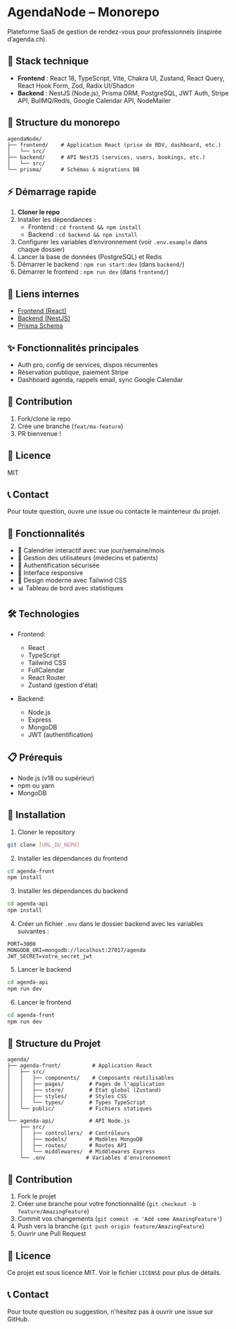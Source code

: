# AgendaNode – Monorepo

Plateforme SaaS de gestion de rendez-vous pour professionnels (inspirée d’agenda.ch).

## 🚀 Stack technique
- **Frontend** : React 18, TypeScript, Vite, Chakra UI, Zustand, React Query, React Hook Form, Zod, Radix UI/Shadcn
- **Backend** : NestJS (Node.js), Prisma ORM, PostgreSQL, JWT Auth, Stripe API, BullMQ/Redis, Google Calendar API, NodeMailer

## 📁 Structure du monorepo
```
agendaNode/
├── frontend/    # Application React (prise de RDV, dashboard, etc.)
│   └── src/
├── backend/     # API NestJS (services, users, bookings, etc.)
│   └── src/
└── prisma/      # Schémas & migrations DB
```

## ⚡ Démarrage rapide
1. **Cloner le repo**
2. Installer les dépendances :
   - Frontend : `cd frontend && npm install`
   - Backend : `cd backend && npm install`
3. Configurer les variables d’environnement (voir `.env.example` dans chaque dossier)
4. Lancer la base de données (PostgreSQL) et Redis
5. Démarrer le backend : `npm run start:dev` (dans `backend/`)
6. Démarrer le frontend : `npm run dev` (dans `frontend/`)

## 🔗 Liens internes
- [Frontend (React)](./frontend/README.md)
- [Backend (NestJS)](./backend/README.md)
- [Prisma Schema](./prisma/schema.prisma)

## ✨ Fonctionnalités principales
- Auth pro, config de services, dispos récurrentes
- Réservation publique, paiement Stripe
- Dashboard agenda, rappels email, sync Google Calendar

## 🤝 Contribution
1. Fork/clone le repo
2. Crée une branche (`feat/ma-feature`)
3. PR bienvenue !

## 📄 Licence
MIT

## 📞 Contact
Pour toute question, ouvre une issue ou contacte le mainteneur du projet.


## 🚀 Fonctionnalités

- 📅 Calendrier interactif avec vue jour/semaine/mois
- 👤 Gestion des utilisateurs (médecins et patients)
- 🔐 Authentification sécurisée
- 📱 Interface responsive
- 🎨 Design moderne avec Tailwind CSS
- 📊 Tableau de bord avec statistiques

## 🛠️ Technologies

- Frontend:

  - React
  - TypeScript
  - Tailwind CSS
  - FullCalendar
  - React Router
  - Zustand (gestion d'état)

- Backend:
  - Node.js
  - Express
  - MongoDB
  - JWT (authentification)

## 📋 Prérequis

- Node.js (v18 ou supérieur)
- npm ou yarn
- MongoDB

## 🔧 Installation

1. Cloner le repository

```bash
git clone [URL_DU_REPO]
```

2. Installer les dépendances du frontend

```bash
cd agenda-front
npm install
```

3. Installer les dépendances du backend

```bash
cd agenda-api
npm install
```

4. Créer un fichier `.env` dans le dossier backend avec les variables suivantes :

```
PORT=3000
MONGODB_URI=mongodb://localhost:27017/agenda
JWT_SECRET=votre_secret_jwt
```

5. Lancer le backend

```bash
cd agenda-api
npm run dev
```

6. Lancer le frontend

```bash
cd agenda-front
npm run dev
```

## 📝 Structure du Projet

```
agenda/
├── agenda-front/          # Application React
│   ├── src/
│   │   ├── components/    # Composants réutilisables
│   │   ├── pages/        # Pages de l'application
│   │   ├── store/        # État global (Zustand)
│   │   ├── styles/       # Styles CSS
│   │   └── types/        # Types TypeScript
│   └── public/           # Fichiers statiques
│
└── agenda-api/           # API Node.js
    ├── src/
    │   ├── controllers/  # Contrôleurs
    │   ├── models/       # Modèles MongoDB
    │   ├── routes/       # Routes API
    │   └── middlewares/  # Middlewares Express
    └── .env             # Variables d'environnement
```

## 🤝 Contribution

1. Fork le projet
2. Créer une branche pour votre fonctionnalité (`git checkout -b feature/AmazingFeature`)
3. Commit vos changements (`git commit -m 'Add some AmazingFeature'`)
4. Push vers la branche (`git push origin feature/AmazingFeature`)
5. Ouvrir une Pull Request

## 📄 Licence

Ce projet est sous licence MIT. Voir le fichier `LICENSE` pour plus de détails.

## 📞 Contact

Pour toute question ou suggestion, n'hésitez pas à ouvrir une issue sur GitHub.
